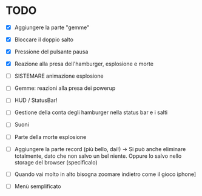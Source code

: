 # TODO
- [x] Aggiungere la parte "gemme"
- [x] Bloccare il doppio salto
- [x] Pressione del pulsante pausa
- [x] Reazione alla presa dell'hamburger, esplosione e morte
- [ ] SISTEMARE animazione esplosione

- [ ] Gemme: reazioni alla presa dei powerup
- [ ] HUD / StatusBar!
- [ ] Gestione della conta degli hamburger nella status bar e i salti
- [ ] Suoni
- [ ] Parte della morte esplosione
- [ ] Aggiungere la parte record (più bello, dai!) -> Si può anche eliminare totalmente, 
      dato che non salvo un bel niente. Oppure lo salvo nello storage del browser (specificalo)
- [ ] Quando vai molto in alto bisogna zoomare indietro come il gioco iphone]
- [ ] Menù semplificato